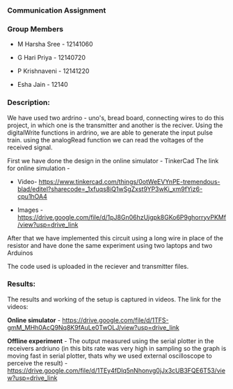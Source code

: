### Communication Assignment


### Group Members

*  M Harsha Sree - 12141060

*  G Hari Priya - 12140720

*  P Krishnaveni - 12141220

* Esha Jain - 12140

### Description:
We have used two ardrino - uno's, bread board, connecting wires to do this project, in which one is the transmitter and another is the reciver. Using the digitalWrite functions in ardrino, we are able to generate the input pulse train. using the analogRead function we can read the voltages of the received signal.

First we have done the design in the online simulator - TinkerCad The link for online simulation - 

* Video- https://www.tinkercad.com/things/0otWeEVYnPE-tremendous-blad/editel?sharecode=_1xfuqs8iQ1wSgZxst9YP3wKi_xm9fYiz6-cpu1hOA4

* Images - https://drive.google.com/file/d/1pJ8Gn06hzUjgpk8GKo6P9ghorryvPKMf/view?usp=drive_link

After that we have implemented this circuit using a long wire in place of the resistor and have done the same experiment using two laptops and two Arduinos

The code used is uploaded in the reciever and transmitter files.

### Results:
The results and working of the setup is captured in videos. The link for the videos:

**Online simulator** -  https://drive.google.com/file/d/1TFS-gmM_MHh0AcQ9Nq8K9fAuLe0TwOLJ/view?usp=drive_link

**Offline experiment** - The output measured using the serial plotter in the receivers ardriuno (in this bits rate was very high in sampling so the graph is moving fast in serial plotter, thats why we used external oscilloscope to perceive the result) -  https://drive.google.com/file/d/1TEy4fDlq5nNhonvg0jJx3cUB3FQE6T53/view?usp=drive_link
